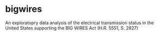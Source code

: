 # bigwires
An exploratopry data analysis of the electrical transmission status in the United States supporting the BIG WIRES Act (H.R. 5551, S. 2827)

